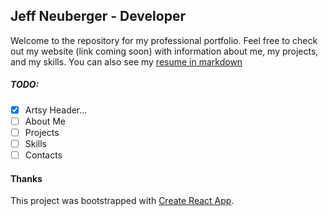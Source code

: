 ## Jeff Neuberger - Developer

Welcome to the repository for my professional portfolio. Feel free to check out my website (link coming soon) with information about me, my projects, and my skills. You can also see my [resume in markdown](/resume.md)

##### TODO:

- [x] Artsy Header...
- [ ] About Me
- [ ] Projects
- [ ] Skills
- [ ] Contacts

#### Thanks

This project was bootstrapped with [Create React App](https://github.com/facebook/create-react-app).

